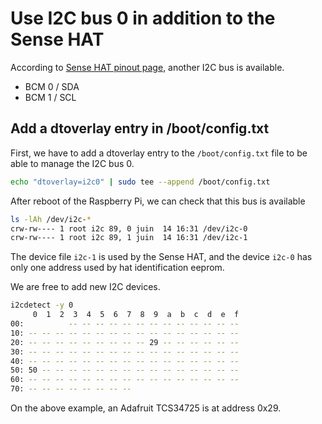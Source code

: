 # Use I2C bus 0 in addition to the Sense HAT

According to [Sense HAT pinout page](https://en.pinout.xyz/pinout/sense_hat),
another I2C bus is available.

- BCM 0 / SDA
- BCM 1 / SCL

## Add a dtoverlay entry in /boot/config.txt

First, we have to add a dtoverlay entry to the `/boot/config.txt` file to be
able to manage the I2C bus 0.

```bash
echo "dtoverlay=i2c0" | sudo tee --append /boot/config.txt
```

After reboot of the Raspberry Pi, we can check that this bus is available

```bash
ls -lAh /dev/i2c-*
crw-rw---- 1 root i2c 89, 0 juin  14 16:31 /dev/i2c-0
crw-rw---- 1 root i2c 89, 1 juin  14 16:31 /dev/i2c-1
```

The device file `i2c-1` is used by the Sense HAT, and the device `i2c-0` has
only one address used by hat identification eeprom.

We are free to add new I2C devices.

```bash
i2cdetect -y 0
     0  1  2  3  4  5  6  7  8  9  a  b  c  d  e  f
00:          -- -- -- -- -- -- -- -- -- -- -- -- --
10: -- -- -- -- -- -- -- -- -- -- -- -- -- -- -- --
20: -- -- -- -- -- -- -- -- -- 29 -- -- -- -- -- --
30: -- -- -- -- -- -- -- -- -- -- -- -- -- -- -- --
40: -- -- -- -- -- -- -- -- -- -- -- -- -- -- -- --
50: 50 -- -- -- -- -- -- -- -- -- -- -- -- -- -- --
60: -- -- -- -- -- -- -- -- -- -- -- -- -- -- -- --
70: -- -- -- -- -- -- -- --
```

On the above example, an Adafruit TCS34725 is at address 0x29.
